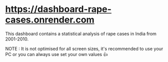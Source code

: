 # https://dashboard-rape-cases.onrender.com
This dashboard contains a statistical analysis of rape cases in India from 2001-2010.

NOTE : It is not optimised for all screen sizes, it's recommended to use your PC or you can always use set your own values 👍
